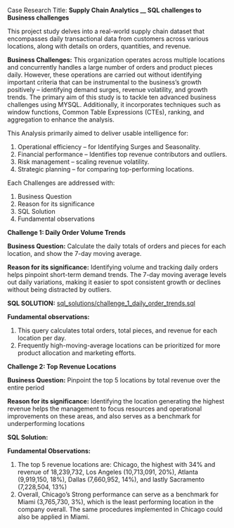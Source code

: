 Case Research Title:  **Supply Chain Analytics __ SQL challenges to Business challenges**

This project study delves into a real-world supply chain dataset that encompasses daily transactional data from customers across various locations, along with details on orders, quantities, and revenue.

**Business Challenges:**
This organization operates across multiple locations and concurrently handles a large number of orders and product pieces daily. However, these operations are carried out without identifying important criteria that can be instrumental to the business’s growth positively – identifying demand surges, revenue volatility, and growth trends. 
The primary aim of this study is to tackle ten advanced business challenges using MYSQL. Additionally, it incorporates techniques such as window functions, Common Table Expressions (CTEs), ranking, and aggregation to enhance the analysis.

This Analysis primarily aimed to deliver usable intelligence for:
1.	Operational efficiency – for Identifying Surges and Seasonality.
2.	Financial performance – Identifies top revenue contributors and outliers.
3.	Risk management – scaling revenue volatility.
4.	Strategic planning – for comparing top-performing locations. 

Each Challenges are addressed with:
1.	Business Question
2.	Reason for its significance
3.	SQL Solution
4.	Fundamental observations

  **Challenge 1: Daily Order Volume Trends**
  
**Business Question:**
Calculate the daily totals of orders and pieces for each location, and show the 7-day moving average.

**Reason for its significance:**
Identifying volume and tracking daily orders helps pinpoint short-term demand trends. The 7-day moving average levels out daily variations, making it easier to spot consistent growth or declines without being distracted by outliers.

**SQL SOLUTION:**
[sql_solutions/challenge_1_daily_order_trends.sql](https://github.com/Mickuye/Supply-Chain/blob/c7e774c6806541019609b0f063cbd5663e416785/sql_solutions/challenge_1_daily_order_trends.sql)

**Fundamental observations:**
1.	This query calculates total orders, total pieces, and revenue for each location per day.
2.	Frequently high-moving-average locations can be prioritized for more product allocation and marketing efforts.


   **Challenge 2: Top Revenue Locations**
   
**Business Question:**
Pinpoint the top 5 locations by total revenue over the entire period

**Reason for its significance:**
Identifying the location generating the highest revenue helps the management to focus resources and operational improvements on these areas, and also serves as a benchmark for underperforming locations

**SQL Solution:**


**Fundamental Observations:**
1.	The top 5 revenue locations are: Chicago, the highest with 34% and revenue of 18,239,732, Los Angeles (10,713,091, 20%), Atlanta (9,919,150, 18%), Dallas (7,660,952, 14%), and lastly Sacramento (7,228,504, 13%)
2.	Overall, Chicago’s Strong performance can serve as a benchmark for Miami (3,765,730, 3%), which is the least performing location in the company overall. The same procedures implemented in Chicago could also be applied in Miami.

